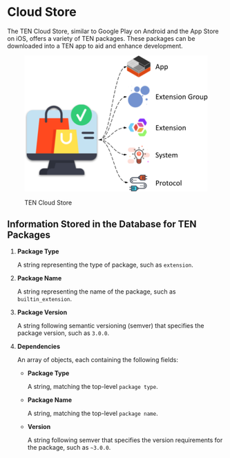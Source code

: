 # Cloud Store

The TEN Cloud Store, similar to Google Play on Android and the App Store on iOS, offers a variety of TEN packages. These packages can be downloaded into a TEN app to aid and enhance development.

<figure><img src="../../assets/png/ten_cloud_store.png" alt=""><figcaption><p>TEN Cloud Store</p></figcaption></figure>

## Information Stored in the Database for TEN Packages

1. **Package Type**

   A string representing the type of package, such as `extension`.
2. **Package Name**

   A string representing the name of the package, such as `builtin_extension`.
3. **Package Version**

   A string following semantic versioning (semver) that specifies the package version, such as `3.0.0`.
4. **Dependencies**

   An array of objects, each containing the following fields:

   - **Package Type**

     A string, matching the top-level `package type`.
   - **Package Name**

     A string, matching the top-level `package name`.
   - **Version**

     A string following semver that specifies the version requirements for the package, such as `~3.0.0`.
